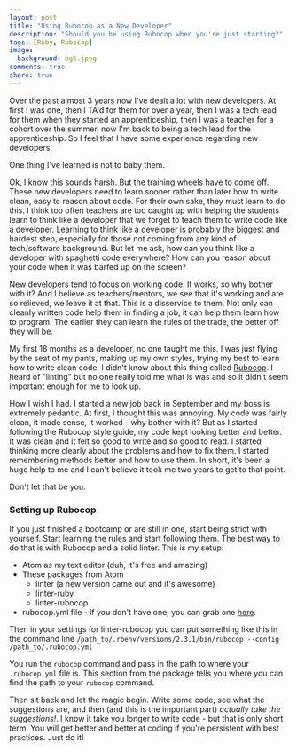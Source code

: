 ```yaml
---
layout: post
title: "Using Rubocop as a New Developer"
description: "Should you be using Rubocop when you're just starting?"
tags: [Ruby, Rubocop]
image:
  background: bg5.jpeg
comments: true
share: true
---
```


Over the past almost 3 years now I've dealt a lot with new developers. At first I was one, then I TA'd for them for over a year, then I was a tech lead for them when they started an apprenticeship, then I was a teacher for a cohort over the summer, now I'm back to being a tech lead for the apprenticeship. So I feel that I have some experience regarding new developers.

One thing I've learned is not to baby them.

Ok, I know this sounds harsh. But the training wheels have to come off. These new developers need to learn sooner rather than later how to write clean, easy to reason about code. For their own sake, they must learn to do this. I think too often teachers are too caught up with helping the students learn to think like a developer that we forget to teach them to write code like a developer. Learning to think like a developer is probably the biggest and hardest step, especially for those not coming from any kind of tech/software background. But let me ask, how can you think like a developer with spaghetti code everywhere? How can you reason about your code when it was barfed up on the screen?

New developers tend to focus on working code. It works, so why bother with it? And I believe as teachers/mentors, we see that it's working and are so relieved, we leave it at that. This is a disservice to them. Not only can cleanly written code help them in finding a job, it can help them learn how to program. The earlier they can learn the rules of the trade, the better off they will be.

My first 18 months as a developer, no one taught me this. I was just flying by the seat of my pants, making up my own styles, trying my best to learn how to write clean code. I didn't know about this thing called [Rubocop](https://github.com/bbatsov/rubocop). I heard of "linting" but no one really told me what is was and so it didn't seem important enough for me to look up.

How I wish I had. I started a new job back in September and my boss is extremely pedantic. At first, I thought this was annoying. My code was fairly clean, it made sense, it worked - why bother with it? But as I started following the Rubocop style guide, my code kept looking better and better. It was clean and it felt so good to write and so good to read. I started thinking more clearly about the problems and how to fix them. I started remembering methods better and how to use them. In short, it's been a huge help to me and I can't believe it took me two years to get to that point.

Don't let that be you.

### Setting up Rubocop

If you just finished a bootcamp or are still in one, start being strict with yourself. Start learning the rules and start following them. The best way to do that is with Rubocop and a solid linter. This is my setup:

* Atom as my text editor (duh, it's free and amazing)
* These packages from Atom
  * linter (a new version came out and it's awesome)
  * linter-ruby
  * linter-rubocop
* rubocop.yml file - if you don't have one, you can grab one [here](https://gist.github.com/trevordjones/c1978320b5e1afecc92a49d510c8b2fe).

Then in your settings for linter-rubocop you can put something like this in the command line `/path_to/.rbenv/versions/2.3.1/bin/rubocop --config /path_to/.rubocop.yml`

You run the `rubocop` command and pass in the path to where your `.rubocop.yml` file is. This section from the package tells you where you can find the path to your `rubocop` command.

Then sit back and let the magic begin. Write some code, see what the suggestions are, and then (and this is the important part) *actually take the suggestions!*. I know it take you longer to write code - but that is only short term. You will get better and better at coding if you're persistent with best practices. Just do it!
